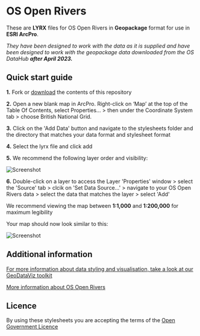 # OS Open Rivers

These are **LYRX** files for OS Open Rivers in **Geopackage** format for use in **ESRI ArcPro**.

*They have been designed to work with the data as it is supplied and have been designed to work with the geopackage data downloaded from the OS DataHub **after April 2023.***


## Quick start guide

**1.**  Fork or [download](https://github.com/OrdnanceSurvey/OS-Open-Rivers-stylesheets/archive/master.zip) the contents of this repository

**2.**  Open a new blank map in ArcPro. Right-click on ‘Map’ at the top of the Table Of Contents, select Properties… > then under the Coordinate System tab > choose British National Grid.

**3.**  Click on the 'Add Data' button and navigate to the stylesheets folder and the directory that matches your data format and stylesheet format

**4.**  Select the lyrx file and click add

**5.**  We recommend the following layer order and visibility:

  ![Screenshot](https://raw.githubusercontent.com/OrdnanceSurvey/OS-Open-Rivers-stylesheets/master/ESRI%20Shapefile%20stylesheets/ESRI%20ArcPro%20stylesheets%20(LYRX)/images/Open_Rivers_layer_order.JPG "Recommended layer order for OS Open Rivers")

**6.** Double-click on a layer to access the Layer 'Properties' window > select the 'Source' tab > clcik on 'Set Data Source...' > navigate to your OS Open Rivers data > select the data that matches the layer > select 'Add'

We recommend viewing the map between **1:1,000** and **1:200,000** for maximum legibility

Your map should now look similar to this: 

  ![Screenshot](https://raw.githubusercontent.com/OrdnanceSurvey/OS-Open-Rivers-stylesheets/master/ESRI%20Shapefile%20stylesheets/ESRI%20ArcPro%20stylesheets%20(LYRX)/images/Open_Rivers_screenshot.JPG "Screenshot of OS Open Rivers")

## Additional information

[For more information about data styling and visualisation, take a look at our GeoDataViz toolkit](https://github.com/OrdnanceSurvey/GeoDataViz-Toolkit)

[More information about OS Open Rivers](http://www.ordnancesurvey.co.uk/business-and-government/products/os-open-rivers.html)

## Licence

By using these stylesheets you are accepting the terms of the [Open Government Licence](http://www.nationalarchives.gov.uk/doc/open-government-licence/)

